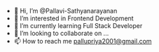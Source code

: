 - 👋 Hi, I’m @Pallavi-Sathyanarayanan
- 👀 I’m interested in Frontend Development
- 🌱 I’m currently learning Full Stack Developer
- 💞️ I’m looking to collaborate on ...
- 📫 How to reach me pallupriya2001@gmail.com

<!---
Pallavi-Sathyanarayanan/Pallavi-Sathyanarayanan is a ✨ special ✨ repository because its `README.md` (this file) appears on your GitHub profile.
You can click the Preview link to take a look at your changes.
--->

